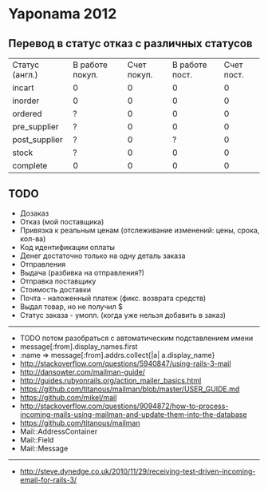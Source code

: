 Yaponama 2012
=============

Перевод в статус отказ с различных статусов
----------------------

<table>
    <tr>
        <td>Статус (англ.)</td>
        <td>В работе покуп.</td>
        <td>Счет покуп.</td>
        <td>В работе пост.</td>
        <td>Счет пост.</td>
    </tr>
    <tr>
        <td>incart</td>
        <td>0</td>
        <td>0</td>
        <td>0</td>
        <td>0</td>
    </tr>
    <tr>
        <td>inorder</td>
        <td>0</td>
        <td>0</td>
        <td>0</td>
        <td>0</td>
    </tr>
    <tr>
        <td>ordered</td>
        <td>?</td>
        <td>0</td>
        <td>0</td>
        <td>0</td>
    </tr>
    <tr>
        <td>pre_supplier</td>
        <td>?</td>
        <td>0</td>
        <td>0</td>
        <td>0</td>
    </tr>
    <tr>
        <td>post_supplier</td>
        <td>?</td>
        <td>0</td>
        <td>?</td>
        <td>0</td>
    </tr>
    <tr>
        <td>stock</td>
        <td>?</td>
        <td>0</td>
        <td>0</td>
        <td>0</td>
    </tr>
    <tr>
        <td>complete</td>
        <td>0</td>
        <td>0</td>
        <td>0</td>
        <td>0</td>
    </tr>
</table>


TODO
----

- Дозаказ
- Отказ (мой  поставщика)
- Привязка к реальным ценам (отслеживание изменений: цены, срока, кол-ва)
- Код идентификации оплаты
- Денег достаточно только на одну деталь заказа
- Отправления
- Выдача (разбивка на отправления?)
- Отправка поставщику
- Стоимость доставки
- Почта - наложенный платеж (фикс. возврата средств)
- Выдал товар, но не получил $
- Статус заказа - умопл. (когда уже нельзя добавить в заказ)


---


- TODO потом разобраться с автоматическим подставлением имени
- message[:from].display_names.first
- :name => message[:from].addrs.collect{|a| a.display_name}
- http://stackoverflow.com/questions/5940847/using-rails-3-mail
- http://dansowter.com/mailman-guide/
- http://guides.rubyonrails.org/action_mailer_basics.html
- https://github.com/titanous/mailman/blob/master/USER_GUIDE.md
- https://github.com/mikel/mail
- http://stackoverflow.com/questions/9094872/how-to-process-incoming-mails-using-mailman-and-update-them-into-the-database
- https://github.com/titanous/mailman
- Mail::AddressContainer
- Mail::Field
- Mail::Message
- --
- http://steve.dynedge.co.uk/2010/11/29/receiving-test-driven-incoming-email-for-rails-3/
